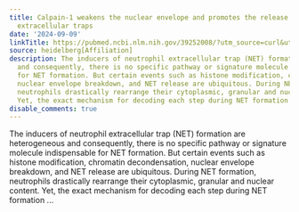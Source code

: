 ```yaml
---
title: Calpain-1 weakens the nuclear envelope and promotes the release of neutrophil
  extracellular traps
date: '2024-09-09'
linkTitle: https://pubmed.ncbi.nlm.nih.gov/39252008/?utm_source=curl&utm_medium=rss&utm_campaign=pubmed-2&utm_content=1FakS-2QOkCT8HsMOQP1bCRQ4YzyumYOmxmF0moLsQ3dFB1E9V&fc=20220326224207&ff=20240910182418&v=2.18.0.post9+e462414
source: heidelberg[Affiliation]
description: The inducers of neutrophil extracellular trap (NET) formation are heterogeneous
  and consequently, there is no specific pathway or signature molecule indispensable
  for NET formation. But certain events such as histone modification, chromatin decondensation,
  nuclear envelope breakdown, and NET release are ubiquitous. During NET formation,
  neutrophils drastically rearrange their cytoplasmic, granular and nuclear content.
  Yet, the exact mechanism for decoding each step during NET formation ...
disable_comments: true
---
```

The inducers of neutrophil extracellular trap (NET) formation are heterogeneous and consequently, there is no specific pathway or signature molecule indispensable for NET formation. But certain events such as histone modification, chromatin decondensation, nuclear envelope breakdown, and NET release are ubiquitous. During NET formation, neutrophils drastically rearrange their cytoplasmic, granular and nuclear content. Yet, the exact mechanism for decoding each step during NET formation ...